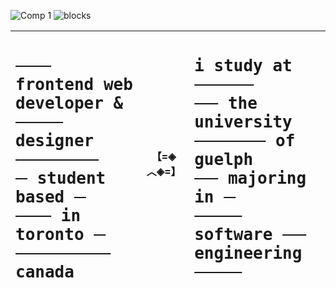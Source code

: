 ![Comp 1](https://github.com/user-attachments/assets/86c3ecce-3bda-4dc9-a903-b45e61e8a24f)
![blocks](https://github.com/user-attachments/assets/1faadf44-aa21-421c-af5f-eba671a3bc83)

<div align="center">

| <samp><h1 align="left"> ~~⠀⠀⠀~~ frontend web</br>developer & ~~⠀⠀⠀⠀~~</br>designer ~~⠀⠀⠀⠀⠀⠀⠀~~</br> ~~⠀~~ student based ~~⠀~~</br>~~⠀⠀⠀~~ in toronto ~~⠀~~</br> ~~⠀⠀⠀⠀⠀⠀⠀⠀~~ canada</h1></samp> |【=◈︿◈=】  | <samp><h1 align="left">i study at ~~⠀⠀⠀⠀⠀~~</br>~~⠀⠀~~ the university</br>~~⠀⠀⠀⠀⠀⠀~~ of guelph</br>~~⠀⠀~~ majoring in ~~⠀~~</br>~~⠀⠀⠀⠀~~ software ~~⠀⠀~~</br>engineering ~~⠀⠀⠀⠀~~</h1></samp>
:---: | :---: | :---:
